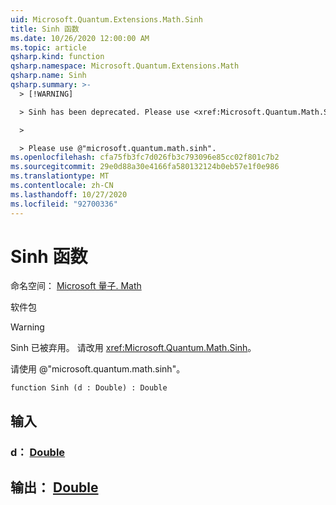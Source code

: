 ```yaml
---
uid: Microsoft.Quantum.Extensions.Math.Sinh
title: Sinh 函数
ms.date: 10/26/2020 12:00:00 AM
ms.topic: article
qsharp.kind: function
qsharp.namespace: Microsoft.Quantum.Extensions.Math
qsharp.name: Sinh
qsharp.summary: >-
  > [!WARNING]

  > Sinh has been deprecated. Please use <xref:Microsoft.Quantum.Math.Sinh> instead.

  >

  > Please use @"microsoft.quantum.math.sinh".
ms.openlocfilehash: cfa75fb3fc7d026fb3c793096e85cc02f801c7b2
ms.sourcegitcommit: 29e0d88a30e4166fa580132124b0eb57e1f0e986
ms.translationtype: MT
ms.contentlocale: zh-CN
ms.lasthandoff: 10/27/2020
ms.locfileid: "92700336"
---
```

# <a name="sinh-function"></a>Sinh 函数

命名空间： [Microsoft 量子. Math](xref:Microsoft.Quantum.Extensions.Math)

软件包 [](https://nuget.org/packages/)


> [!WARNING]
> Sinh 已被弃用。 请改用 <xref:Microsoft.Quantum.Math.Sinh>。
>
> 请使用 @"microsoft.quantum.math.sinh"。



```qsharp
function Sinh (d : Double) : Double
```


## <a name="input"></a>输入

### <a name="d--double"></a>d： [Double](xref:microsoft.quantum.lang-ref.double)





## <a name="output--double"></a>输出： [Double](xref:microsoft.quantum.lang-ref.double)

